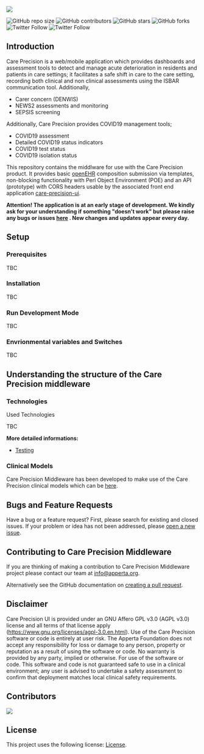 ![](https://codimd.xyron.io/uploads/upload_1edf920d3be898ca75de75dbb3001ba5.png)


<!---  See https://shields.io. You might want to include dependencies, project status and licence info here --->

![GitHub repo size](https://img.shields.io/github/repo-size/AppertaFoundation/care-precision-middleware) ![GitHub contributors](https://img.shields.io/github/contributors/AppertaFoundation/care-precision-middleware) ![GitHub stars](https://img.shields.io/github/stars/AppertaFoundation/care-precision-middleware?style=social) ![GitHub forks](https://img.shields.io/github/forks/AppertaFoundation/care-precision-middleware?style=social)
![Twitter Follow](https://img.shields.io/twitter/follow/appertauk?style=social) ![Twitter Follow](https://img.shields.io/twitter/follow/opusvl?style=social)

## Introduction

Care Precision is a web/mobile application which provides dashboards and assessment tools to detect and manage acute deterioration in residents and patients in care settings; it facilitates a safe shift in care to the care setting, recording both clinical and non clinical assessments using the ISBAR communication tool. Additionally, 

- Carer concern (DENWIS)
- NEWS2 assessments and monitoring
- SEPSIS screening

Additionally, Care Precision provides COVID19 management tools; 

- COVID19 assessment
- Detailed COVID19 status indicators 
- COVID19 test status 
- COVID19 isolation status

This repository contains the middlware for use with the Care Precision product. It provides basic [openEHR](https://github.com/AppertaFoundation/care-precision-openEHR) composition submission via templates, non-blocking functionality with Perl Object Environment (POE) and an API (prototype) with CORS headers usable by the associated front end application [care-precision-ui](https://github.com/AppertaFoundation/care-precision-ui).

**Attention! The application is at an early stage of development. We kindly ask for your understanding if something "doesn't work" but please raise any bugs or issues [here](https://github.com/AppertaFoundation/care-precision-middleware/issues) . New changes and updates appear every day.**

## Setup

### Prerequisites

TBC

### Installation

TBC
   

### Run Development Mode 

TBC 

### Envrionmental variables and Switches

TBC
  
## Understanding the structure of the Care Precision middleware 

### Technologies

Used Technologies

TBC


**More detailed informations:**

- [Testing](https://github.com/AppertaFoundation/care-precision-middleware/wiki)

### Clinical Models

Care Precision Middleware has been developed to make use of the Care Precision clinical models which can be [here](https://github.com/AppertaFoundation/care-precision-openEHR). 

## Bugs and Feature Requests

Have a bug or a feature request? First, please search for existing and closed issues. If your problem or idea has not been addressed, please [open a new issue](https://github.com/AppertaFoundation/care-precision-ui/issues/new).

## Contributing to Care Precision Middleware

If you are thinking of making a contribution to Care Precision Middleware project please contact our team at info@apperta.org.

Alternatively see the GitHub documentation on [creating a pull request](https://help.github.com/en/github/collaborating-with-issues-and-pull-requests/creating-a-pull-request).

## Disclaimer 

Care Precision UI is provided under an GNU Affero GPL v3.0 (AGPL v3.0) license and all terms of that license apply (https://www.gnu.org/licenses/agpl-3.0.en.html). Use of the Care Precision software or code is entirely at user risk. The Apperta Foundation does not accept any responsibility for loss or damage to any person, property or reputation as a result of using the software or code. No warranty is provided by any party, implied or otherwise. For use of the software or code. This software and code is not guaranteed safe to use in a clinical environment; any user is advised to undertake a safety assessment to confirm that deployment matches local clinical safety requirements.

## Contributors

[![](https://github.com/david-jobling.png?size=50)](https://github.com/david-jobling)

## License

This project uses the following license: [License](https://github.com/AppertaFoundation/care-precision-ui/blob/main/LICENSE>).
